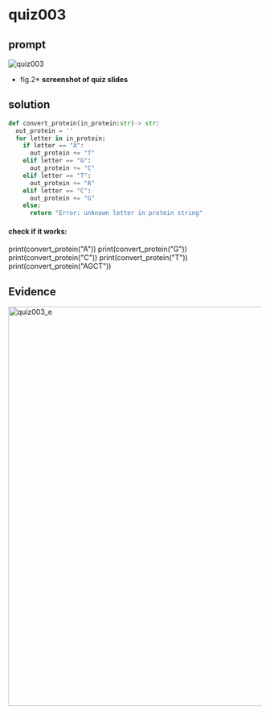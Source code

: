 # quiz003

## prompt
![quiz003](https://github.com/ayyyane/unit1-2024/assets/142702159/9f10e8b6-f5a8-4d67-8f61-4d951727dbbf)
* fig.2* **screenshot of quiz slides**

## solution

```.py
def convert_protein(in_protein:str)-> str:
  out_protein = ''
  for letter in in_protein:
    if letter == "A":
      out_protein += "T"
    elif letter == "G":
      out_protein += "C"
    elif letter == "T":
      out_protein += "A"
    elif letter == "C":
      out_protein += "G"
    else:
      return "Error: unknown letter in protein string"
```

#### check if it works:
print(convert_protein("A"))
print(convert_protein("G"))
print(convert_protein("C"))
print(convert_protein("T"))
print(convert_protein("AGCT"))


## Evidence
<img width="794" alt="quiz003_e" src="https://github.com/ayyyane/unit1-2024/assets/142702159/c9cd20a2-7dd8-4d2b-8ae6-b14ba503323d">

            
